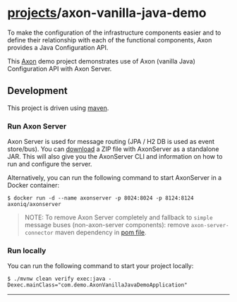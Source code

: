 # [projects](http://idugalic.github.io/projects)/axon-vanilla-java-demo

To make the configuration of the infrastructure components easier and to define their relationship with each of the functional components, Axon provides a Java Configuration API. 

This [Axon][axon] demo project demonstrates use of Axon (vanilla Java) Configuration API with Axon Server.

## Development

This project is driven using [maven].

### Run Axon Server

Axon Server is used for message routing (JPA / H2 DB is used as event store/bus).
You can [download](https://download.axoniq.io/axonserver/AxonServer.zip) a ZIP file with AxonServer as a standalone JAR. This will also give you the AxonServer CLI and information on how to run and configure the server.

Alternatively, you can run the following command to start AxonServer in a Docker container:

```
$ docker run -d --name axonserver -p 8024:8024 -p 8124:8124 axoniq/axonserver
```

> NOTE: To remove Axon Server completely and fallback to `simple` message buses (non-axon-server components): remove `axon-server-connector` maven dependency in [pom file](pom.xml).


### Run locally

You can run the following command to start your project locally:

```
$ ./mvnw clean verify exec:java -Dexec.mainClass="com.demo.AxonVanillaJavaDemoApplication" 
```

---

[maven]: https://maven.apache.org/ (Maven)
[axon]: https://axoniq.io/ (Axon)
